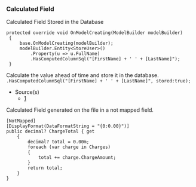 ### Calculated Field

Calculated Field Stored in the Database

```
protected override void OnModelCreating(ModelBuilder modelBuilder)
 {
     base.OnModelCreating(modelBuilder);
     modelBuilder.Entity<StoreUser>()
         .Property(u => u.FullName)
         .HasComputedColumnSql("[FirstName] + ' ' + [LastName]");
 }
```

Calculate the value ahead of time and store it in the database.
`.HasComputedColumnSql("[FirstName] + ' ' + [LastName]", stored:true);`

- Source(s)
  - [1](https://eamonkeane.dev/computed-columns-in-entity-framework-core/)

Calculated Field generated on the file in a not mapped field.

```
[NotMapped]
[DisplayFormat(DataFormatString = "{0:0.00}")]
public decimal? ChargeTotal { get
    {
        decimal? total = 0.00m;
        foreach (var charge in Charges)
        {
            total += charge.ChargeAmount;
        }
        return total;
    }
}
```
